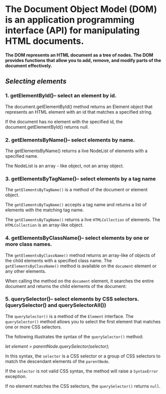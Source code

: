 # **The Document Object Model (DOM) is an application programming interface (API) for manipulating HTML documents.**

**The DOM represents an HTML document as a tree of nodes. The DOM provides functions that allow you to add, remove, and modify parts of the document effectively.**

## *Selecting elements*

### **1. getElementById()– select an element by id**.

The document.getElementById() method returns an Element object that represents an HTML element with an id that matches a specified string.

If the document has no element with the specified id, the document.getElementById() returns null.

### **2. getElementsByName()– select elements by name.**

The getElementsByName() returns a live NodeList of elements with a specified name.

The NodeList is an array - like object, not an array object.

### **3. getElementsByTagName()– select elements by a tag name**

The `getElementsByTagName()` is a method of the document or element object.

The `getElementsByTagName()` accepts a tag name and returns a list of elements with the matching tag name.

The `getElementsByTagName()` returns a live `HTMLCollection` of elements. The `HTMLCollection` is an array-like object.

### **4. getElementsByClassName()– select elements by one or more class names.**

The `getElementsByClassName()` method returns an array-like of objects of the child elements with a specified class name. The `getElementsByClassName()` method is available on the `document` element or any other elements.

When calling the method on the `document` element, it searches the entire document and returns the child elements of the document:

### **5. querySelector()– select elements by CSS selectors.(querySelector() and querySelectorAll())**

The `querySelector()` is a method of the `Element` interface. The `querySelector()` method allows you to select the first element that matches one or more CSS selectors.

The following illustrates the syntax of the `querySelector()` method:

*let element = parentNode.querySelector(selector);*

In this syntax, the `selector` is a CSS selector or a group of CSS selectors to match the descendant elements of the `parentNode`.

If the `selector` is not valid CSS syntax, the method will raise a `SyntaxError` exception.

If no element matches the CSS selectors, the `querySelector()` returns `null`.
